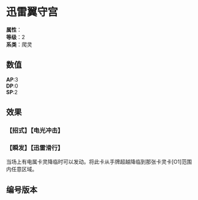 <script setup>
let list = [
    { number: "SP01-012", url: "/packs/SP01" }
]
</script>

# 迅雷翼守宫

**属性**：<CardAttribute text="电"/><br>
**等级**：2<br>
**系类**：爬灵

## 数值

**AP**:3<br>
**DP**:0<br>
**SP**:2

## 效果

### 【招式】【电光冲击】

### 【瞬发】【迅雷滑行】

当场上有电属卡灵降临时可以发动。将此卡从手牌超越降临到那张卡灵卡[O1]范围内任意区域。

## 编号版本

<CardNumberBox :list="list"/>